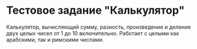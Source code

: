 # Тестовое задание "Калькулятор"

Калькулятор, вычисляющий сумму, разность, произведение и деление двух целых чисел от 1 до 10 включительно. Работает с целыми как арабскими, так и римскими числами.
